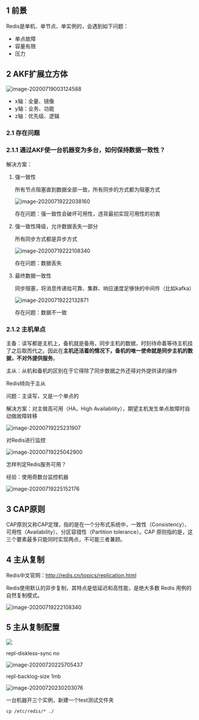 ## 1 前景

Redis是单机、单节点、单实例的，会遇到如下问题：

- 单点故障
- 容量有限
- 压力

## 2 AKF扩展立方体

![image-20200719003124588](https://yeyangshu-picgo.oss-cn-shanghai.aliyuncs.com/img/image-20200719003124588.png)

- x轴：全量、镜像
- y轴：业务、功能
- z轴：优先级、逻辑

### 2.1 存在问题

### 2.1.1 通过AKF使一台机器变为多台，如何保持数据一致性？

解决方案：

1. 强一致性

   所有节点阻塞直到数据全部一致，所有同步的方式都为阻塞方式

   ![image-20200719222038160](https://yeyangshu-picgo.oss-cn-shanghai.aliyuncs.com/img/image-20200719222038160.png)

   存在问题：强一致性会破坏可用性，违背最初实现可用性的初衷

2. 强一致性降级，允许数据丢失一部分

   所有同步方式都是异步方式

   ![image-20200719222108340](https://yeyangshu-picgo.oss-cn-shanghai.aliyuncs.com/img/image-20200719222108340.png)

   存在问题：数据丢失

3. 最终数据一致性

   同步阻塞，将消息传递给可靠、集群、响应速度足够快的中间件（比如kafka）

   ![image-20200719222132871](https://yeyangshu-picgo.oss-cn-shanghai.aliyuncs.com/img/image-20200719222132871.png)

   存在问题：数据不一致

### 2.1.2 主机单点

主备：读写都是主机上，备机就是备用，同步主机的数据，时刻待命着等待主机挂了之后取而代之。因此在**主机还活着的情况下，备机的唯一使命就是同步主机的数据，不对外提供服务**。

主从：从机和备机的区别在于它得除了同步数据之外还得对外提供读的操作

Redis倾向于主从

问题：主读写，又是一个单点的

解决方案：对主做高可用（HA，High Availability），期望主机发生单点故障时自动做故障转移

![image-20200719225231907](https://yeyangshu-picgo.oss-cn-shanghai.aliyuncs.com/img/image-20200719225231907.png)

对Redis进行监控

![image-20200719225042900](https://yeyangshu-picgo.oss-cn-shanghai.aliyuncs.com/img/image-20200719225042900.png)



怎样判定Redis服务可用？

经验：使用奇数台监控机器

![image-20200719225152176](https://yeyangshu-picgo.oss-cn-shanghai.aliyuncs.com/img/image-20200719225152176.png)

## 3 CAP原则

CAP原则又称CAP定理，指的是在一个分布式系统中，一致性（Consistency）、可用性（Availability）、分区容错性（Partition tolerance）。CAP 原则指的是，这三个要素最多只能同时实现两点，不可能三者兼顾。

## 4 主从复制

Redis中文官网：http://redis.cn/topics/replication.html

Redis使用默认的异步复制，其特点是低延迟和高性能，是绝大多数 Redis 用例的自然复制模式。

![image-20200719222108340](https://yeyangshu-picgo.oss-cn-shanghai.aliyuncs.com/img/image-20200719222108340.png)

## 5 主从复制配置

![](https://yeyangshu-picgo.oss-cn-shanghai.aliyuncs.com/img/image-20200720230305858.png)



repl-diskless-sync no

![image-20200720225705437](https://yeyangshu-picgo.oss-cn-shanghai.aliyuncs.com/img/image-20200720225705437.png)

repl-backlog-size 1mb

![image-20200720230203076](https://yeyangshu-picgo.oss-cn-shanghai.aliyuncs.com/img/image-20200720230203076.png)



一台机器开三个实例，新建一个test测试文件夹

```
cp /etc/redis/* ./
```

